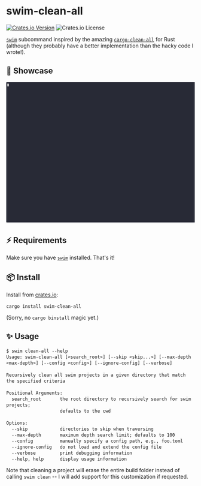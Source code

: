 # swim-clean-all

[![Crates.io Version](https://img.shields.io/crates/v/swim-clean-all)](https://crates.io/crates/swim-clean-all)
![Crates.io License](https://img.shields.io/crates/l/swim-clean-all)

[`swim`](https://gitlab.com/spade-lang/swim) subcommand inspired by the amazing
[`cargo-clean-all`](https://github.com/dnlmlr/cargo-clean-all) for Rust
(although they probably have a better implementation than the hacky code I
wrote!).

## 🚀 Showcase

![Example usage of the tool](./asset/showcase.gif)

## ⚡️ Requirements

Make sure you have [`swim`](https://gitlab.com/spade-lang/swim) installed.
That's it!

## 📦 Install

Install from [crates.io](https://crates.io/crates/swim-clean-all):

```
cargo install swim-clean-all
```

(Sorry, no `cargo binstall` magic yet.)

## ✨ Usage

```
$ swim clean-all --help
Usage: swim-clean-all [<search_root>] [--skip <skip...>] [--max-depth <max-depth>] [--config <config>] [--ignore-config] [--verbose]

Recursively clean all swim projects in a given directory that match the specified criteria

Positional Arguments:
  search_root       the root directory to recursively search for swim projects;
                    defaults to the cwd

Options:
  --skip            directories to skip when traversing
  --max-depth       maximum depth search limit; defaults to 100
  --config          manually specify a config path, e.g., foo.toml
  --ignore-config   do not load and extend the config file
  --verbose         print debugging information
  --help, help      display usage information
```

Note that cleaning a project will erase the entire build folder instead of
calling `swim clean` -- I will add support for this customization if requested.
